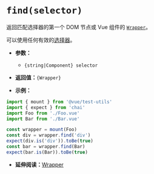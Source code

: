 # `find(selector)`

返回匹配选择器的第一个 DOM 节点或 Vue 组件的 [`Wrapper`](README.md)。

可以使用任何有效的[选择器](../selectors.md)。

- **参数：**
  - `{string|Component} selector`

- **返回值：**`{Wrapper}`

- **示例：**

```js
import { mount } from '@vue/test-utils'
import { expect } from 'chai'
import Foo from './Foo.vue'
import Bar from './Bar.vue'

const wrapper = mount(Foo)
const div = wrapper.find('div')
expect(div.is('div')).toBe(true)
const bar = wrapper.find(Bar)
expect(bar.is(Bar)).toBe(true)
```

- **延伸阅读：**[Wrapper](README.md)
